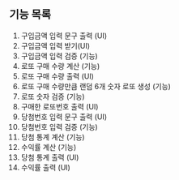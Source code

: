 ## 기능 목록
1. 구입금액 입력 문구 출력 (UI)
2. 구입금액 입력 받기(UI)
3. 구입금액 입력 검증 (기능)
4. 로또 구매 수량 계산 (기능)
5. 로또 구매 수량 출력 (UI)
6. 로또 구매 수량만큼 랜덤 6개 숫자 로또 생성 (기능)
7. 로또 숫자 검증 (기능)
8. 구매한 로또번호 출력 (UI)
9. 당첨번호 입력 문구 출력 (UI)
10. 당첨번호 입력 검증 (기능)
11. 당첨 통계 계산 (기능)
12. 수익률 계산 (기능)
13. 당첨 통계 출력 (UI)
14. 수익률 출력 (UI)
